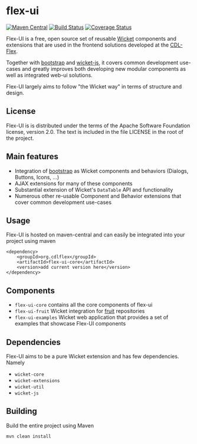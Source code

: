 flex-ui
=======

[![Maven Central](https://maven-badges.herokuapp.com/maven-central/org.cdlflex/flex-ui-parent/badge.svg)](https://maven-badges.herokuapp.com/maven-central/org.cdlflex/flex-ui-parent/)
[![Build Status](https://travis-ci.org/flex-oss/flex-ui.png?branch=master)](https://travis-ci.org/flex-oss/flex-ui)
[![Coverage Status](https://coveralls.io/repos/flex-oss/flex-ui/badge.svg)](https://coveralls.io/r/flex-oss/flex-ui)

Flex-UI is a free, open source set of reusable [Wicket](http://wicket.apache.org/) components and extensions that are
used in the frontend solutions developed at the [CDL-Flex](http://cdlflex.org).

Together with [bootstrap](http://getbootstrap.com) and [wicket-js](http://rauschig.org/wicket-js), it covers common
development use-cases and greatly improves both developing new modular components as well as integrated web-ui
solutions.

Flex-UI largely aims to follow "the Wicket way" in terms of structure and design.

License
-------

Flex-UI is is distributed under the terms of the Apache Software Foundation license, version 2.0. The text is included
in the file LICENSE in the root of the project.

Main features
-------------

* Integration of [bootstrap](http://getbootstrap.com) as Wicket components and behaviors (Dialogs, Buttons, Icons,
...)
* AJAX extensions for many of these components
* Substantial extension of Wicket's `DataTable` API and functionality
* Numerous other re-usable Component and Behavior extensions that cover common development use-cases 
               
Usage
-----

Flex-UI is hosted on maven-central and can easily be integrated into your project using maven

    <dependency>
        <groupId>org.cdlflex</groupId>
        <artifactId>flex-ui-core</artifactId>
        <version>add current version here</version>
    </dependency>

Components
----------

* `flex-ui-core` contains all the core components of flex-ui
* `flex-ui-fruit` Wicket integration for [fruit](http://github.com/flex-oss/flex-fruit) repositories
* `flex-ui-examples` Wicket web application that provides a set of examples that showcase Flex-UI components 

Dependencies
------------

Flex-UI aims to be a pure Wicket extension and has few dependencies. Namely 

* `wicket-core`
* `wicket-extensions`
* `wicket-util`
* `wicket-js`

Building
--------

Build the entire project using Maven

    mvn clean install
